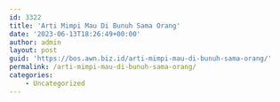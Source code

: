 ```yaml
---
id: 3322
title: 'Arti Mimpi Mau Di Bunuh Sama Orang'
date: '2023-06-13T18:26:49+00:00'
author: admin
layout: post
guid: 'https://bos.awn.biz.id/arti-mimpi-mau-di-bunuh-sama-orang/'
permalink: /arti-mimpi-mau-di-bunuh-sama-orang/
categories:
    - Uncategorized
---
```


